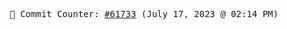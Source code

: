 <p align="center">
    <samp>
        📮 Commit Counter: <a href="https://github.com/Javascript-void0/Javascript-void0/commits/main">#61733</a> (July 17, 2023 @ 02:14 PM)
    </samp>
</p>